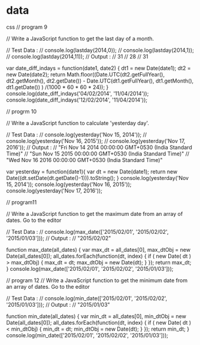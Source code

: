 # data
 css
//     program 9

//     Write a JavaScript function to get the last day of a month.   

// Test Data :
// console.log(lastday(2014,0));
// console.log(lastday(2014,1));
// console.log(lastday(2014,11));
// Output :
// 31
// 28
// 31

var date_diff_indays = function(date1, date2) {
    dt1 = new Date(date1);
    dt2 = new Date(date2);
    return Math.floor((Date.UTC(dt2.getFullYear(), dt2.getMonth(), dt2.getDate()) - Date.UTC(dt1.getFullYear(), dt1.getMonth(), dt1.getDate()) ) /(1000 * 60 * 60 * 24));
    }
    console.log(date_diff_indays('04/02/2014', '11/04/2014'));
    console.log(date_diff_indays('12/02/2014', '11/04/2014'));
    

//     progrm 10

//     Write a JavaScript function to calculate 'yesterday day'.   

// Test Data :
// console.log(yesterday('Nov 15, 2014'));
// console.log(yesterday('Nov 16, 2015'));
// console.log(yesterday('Nov 17, 2016'));
// Output :
// "Fri Nov 14 2014 00:00:00 GMT+0530 (India Standard Time)"
// "Sun Nov 15 2015 00:00:00 GMT+0530 (India Standard Time)"
// "Wed Nov 16 2016 00:00:00 GMT+0530 (India Standard Time)"

var yesterday =  function(date1){
    var dt = new Date(date1);
  return new Date((dt.setDate(dt.getDate()-1))).toString();
}
console.log(yesterday('Nov 15, 2014'));
console.log(yesterday('Nov 16, 2015'));
console.log(yesterday('Nov 17, 2016'));


// program11

// Write a JavaScript function to get the maximum date from an array of dates. Go to the editor

// Test Data :
// console.log(max_date(['2015/02/01', '2015/02/02', '2015/01/03']));
// Output :
// "2015/02/02"

function max_date(all_dates) {
    var max_dt = all_dates[0],
      max_dtObj = new Date(all_dates[0]);
    all_dates.forEach(function(dt, index)
      {
      if ( new Date( dt ) > max_dtObj)
      {
      max_dt = dt;
      max_dtObj = new Date(dt);
      }
      });
     return max_dt;
      }
    console.log(max_date(['2015/02/01', '2015/02/02', '2015/01/03']));
    


// program 12
// Write a JavaScript function to get the minimum date from an array of dates. Go to the editor

// Test Data :
// console.log(min_date(['2015/02/01', '2015/02/02', '2015/01/03']));
// Output :
// "2015/01/03"

function min_date(all_dates) {
    var min_dt = all_dates[0],
     min_dtObj = new Date(all_dates[0]);
    all_dates.forEach(function(dt, index)
     {
     if ( new Date( dt ) < min_dtObj)
     {
     min_dt = dt;
     min_dtObj = new Date(dt);
     }
     });
    return min_dt;
     }
   console.log(min_date(['2015/02/01', '2015/02/02', '2015/01/03']));
